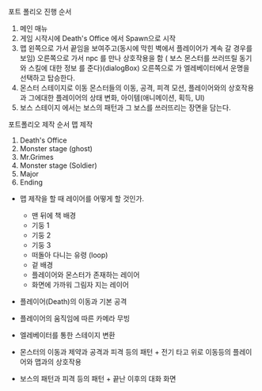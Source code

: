 포트 폴리오 진행 순서

1. 메인 매뉴
2. 게임 시작시에 Death's Office 에서 Spawn으로 시작
3. 맵 왼쪽으로 가서 끝임을 보여주고(동시에 막힌 벽에서 플레이어가 계속 갈 경우를 보임) 오른쪽으로 가서 npc 를 만나 상호작용을 함 ( 보스 몬스터를 쓰러뜨릴 동기와 스킬에 대한 정보 를 준다)(dialogBox) 오른쪽으로 가 엘레베이터에서 운명을 선택하고 탑승한다.
4. 몬스터 스테이지로 이동 몬스터들의 이동, 공격, 피격 모션, 플레이어와의 상호작용 과 그에대한 플레이어의 상태 변화, 아이템(애니메이션, 획득, UI)
5. 보스 스테이지 에서는 보스의 패턴과 그 보스를 쓰러뜨리는 장면을 담는다.

포트폴리오 제작 순서
맵 제작
1. Death's Office
2. Monster stage (ghost)
3. Mr.Grimes
4. Monster stage (Soldier)
5. Major
6. Ending

- 맵 제작을 할 때 레이어를 어떻게 할 것인가.
	- 맨 뒤에 책 배경 
	- 기둥 1
	- 기둥 2
	- 기둥 3
	- 떠돌아 다니는 유령 (loop)
	- 겉 배경
	- 플레이어와 몬스터가 존재하는 레이어
	- 화면에 가까워 그림자 지는 레이어

- 플레이어(Death)의 이동과 기본 공격
- 플레이어의 움직임에 따른 카메라 무빙
- 엘레베이터를 통한 스테이지 변환
- 몬스터의 이동과 제약과 공격과 피격 등의 패턴 + 전기 타고 위로 이동등의 플레이어와 맵과의 상호작용
- 보스의 패턴과 피격 등의 패턴 + 끝난 이후의 대화 화면